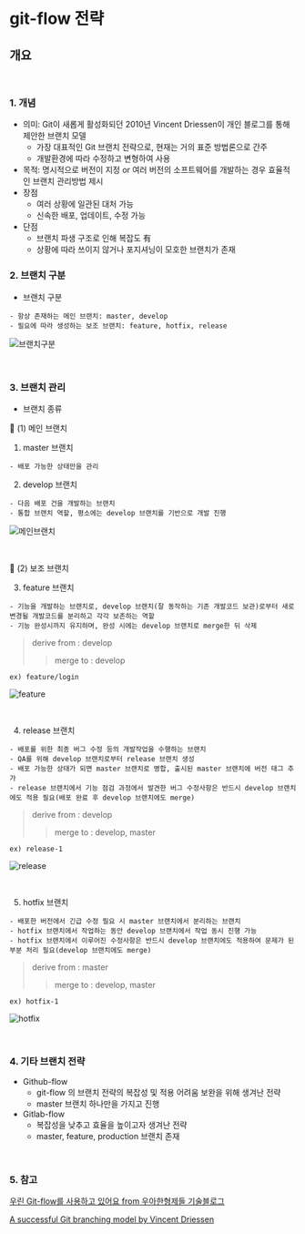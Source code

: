 # git-flow 전략 
## 개요

<br>

### 1. 개념

* 의미: Git이 새롭게 활성화되던 2010년 Vincent Driessen이 개인 블로그를 통해 제안한 브랜치 모델
  - 가장 대표적인 Git 브랜치 전략으로, 현재는 거의 표준 방법론으로 간주
  - 개발환경에 따라 수정하고 변형하여 사용
* 목적: 명시적으로 버전이 지정 or 여러 버전의 소프트웨어를 개발하는 경우 효율적인 브랜치 관리방법 제시
* 장점
  - 여러 상황에 일관된 대처 가능
  - 신속한 배포, 업데이트, 수정 가능
* 단점
  - 브랜치 파생 구조로 인해 복잡도 有
  - 상황에 따라 쓰이지 않거나 포지셔닝이 모호한 브랜치가 존재

### 2. 브랜치 구분

 * 브랜치 구분
   
```
- 항상 존재하는 메인 브랜치: master, develop
- 필요에 따라 생성하는 보조 브랜치: feature, hotfix, release
```

 ![브랜치구분](https://github.com/merryminaa/GENERAL-STUDY/blob/master/capture/Git/%EB%B8%8C%EB%9E%9C%EC%B9%98%EA%B5%AC%EB%B6%84.png)

 <br>

### 3. 브랜치 관리

 * 브랜치 종류

:round_pushpin: (1) 메인 브랜치

   1. master 브랜치

	- 배포 가능한 상태만을 관리
   2. develop 브랜치
   
	- 다음 배포 건을 개발하는 브랜치
    - 통합 브랜치 역할, 평소에는 develop 브랜치를 기반으로 개발 진행

 ![메인브랜치](https://github.com/merryminaa/GENERAL-STUDY/blob/master/capture/Git/%EB%A9%94%EC%9D%B8%EB%B8%8C%EB%9E%9C%EC%B9%98.png)



<br>

:round_pushpin: (2) 보조 브랜치



   3. feature 브랜치
	
	- 기능을 개발하는 브랜치로, develop 브랜치(잘 동작하는 기존 개발코드 보관)로부터 새로 변경될 개발코드를 분리하고 각각 보존하는 역할	
	- 기능 완성시까지 유지하며, 완성 시에는 develop 브랜치로 merge한 뒤 삭제
  > derive from : develop
  >> merge to : develop
```
ex) feature/login
```

 ![feature](https://github.com/merryminaa/GENERAL-STUDY/blob/master/capture/Git/feature.png)


<br>
 

   4. release 브랜치

	- 배포를 위한 최종 버그 수정 등의 개발작업을 수행하는 브랜치
	- QA를 위해 develop 브랜치로부터 release 브랜치 생성
	- 배포 가능한 상태가 되면 master 브랜치로 병합, 출시된 master 브랜치에 버전 태그 추가
	- release 브랜치에서 기능 점검 과정에서 발견한 버그 수정사항은 반드시 develop 브랜치에도 적용 필요(배포 완료 후 develop 브랜치에도 merge)
  > derive from : develop
  >> merge to : develop, master
```
ex) release-1
```

![release](https://github.com/merryminaa/GENERAL-STUDY/blob/master/capture/Git/release.png)

<br>



   5. hotfix 브랜치
	
	- 배포한 버전에서 긴급 수정 필요 시 master 브랜치에서 분리하는 브랜치
	- hotfix 브랜치에서 작업하는 동안 develop 브랜치에서 작업 동시 진행 가능
	- hotfix 브랜치에서 이루어진 수정사항은 반드시 develop 브랜치에도 적용하여 문제가 된 부분 처리 필요(develop 브랜치에도 merge)
  > derive from : master
  >> merge to : develop, master
```
ex) hotfix-1
```
 ![hotfix](https://github.com/merryminaa/GENERAL-STUDY/blob/master/capture/Git/hotfix.png)

<br>

### 4. 기타 브랜치 전략
* Github-flow
  - git-flow 의 브랜치 전략의 복잡성 및 적용 어려움 보완을 위해 생겨난 전략
  - master 브랜치 하나만을 가지고 진행
* Gitlab-flow
  - 복잡성을 낮추고 효율을 높이고자 생겨난 전략
  - master, feature, production 브랜치 존재


<br>


### 5. 참고

[우린 Git-flow를 사용하고 있어요 from 우아한형제들 기술블로그](https://techblog.woowahan.com/2553/)

[A successful Git branching model by Vincent Driessen](https://nvie.com/posts/a-successful-git-branching-model/)
